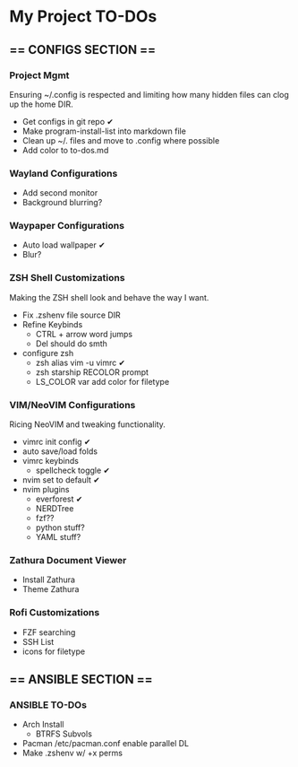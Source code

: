 # My Project TO-DOs

## == CONFIGS SECTION ==

### Project Mgmt

Ensuring ~/.config is respected and limiting how many hidden files can clog up the home DIR.

- Get configs in git repo ✔
- Make program-install-list into markdown file 
- Clean up ~/. files and move to .config where possible
- Add color to to-dos.md

### Wayland Configurations

- Add second monitor
- Background blurring?

### Waypaper Configurations

- Auto load wallpaper ✔
- Blur?

### ZSH Shell Customizations

Making the ZSH shell look and behave the way I want.

- Fix .zshenv file source DIR
- Refine Keybinds
    - CTRL + arrow word jumps
    - Del should do smth
- configure zsh
    - zsh alias vim -u vimrc ✔
    - zsh starship RECOLOR prompt
    - LS\_COLOR var add color for filetype

### VIM/NeoVIM Configurations

Ricing NeoVIM and tweaking functionality.

- vimrc init config ✔
- auto save/load folds
- vimrc keybinds
    - spellcheck toggle ✔
- nvim set to default ✔
- nvim plugins
    - everforest ✔
    - NERDTree
    - fzf??
    - python stuff?
    - YAML stuff?

### Zathura Document Viewer

- Install Zathura
- Theme Zathura

### Rofi Customizations

- FZF searching
- SSH List
- icons for filetype

## == ANSIBLE SECTION ==

### ANSIBLE TO-DOs

- Arch Install
    - BTRFS Subvols
- Pacman /etc/pacman.conf enable parallel DL
- Make .zshenv w/ +x perms
